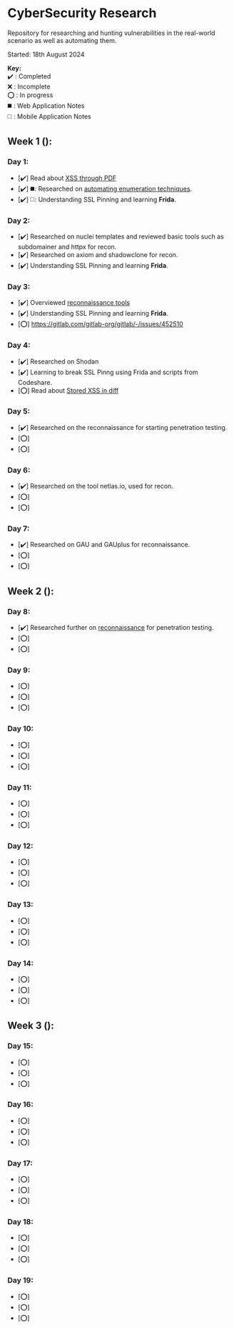 # CyberSecurity Research
Repository for researching and hunting vulnerabilities in the real-world scenario as well as automating them. 

Started: 18th August 2024

**Key:**  
   ✔️ : Completed  
   ❌ : Incomplete  
   ⭕ : In progress  
   ◼️ : Web Application Notes  
   ◻️ : Mobile Application Notes  
## Week 1 ():
### Day 1:
- [✔️] Read about [XSS through PDF](https://gitlab.com/gitlab-org/gitlab/-/issues/462748)
- [✔️] ◼️: Researched on [automating enumeration techniques](https://labs.detectify.com/ethical-hacking/hakluke-creating-the-perfect-bug-bounty-automation/).
- [✔️] ◻️: Understanding SSL Pinning and learning **Frida**.
### Day 2:
- [✔️] Researched on nuclei templates and reviewed basic tools such as subdomainer and httpx for recon.
- [✔️] Researched on axiom and shadowclone for recon.
- [✔️] Understanding SSL Pinning and learning **Frida**.
### Day 3:
- [✔️] Overviewed [reconnaissance tools](https://infosecwriteups.com/top-recon-tools-for-bug-bounty-hunters-fa655b8caf2e)
- [✔️] Understanding SSL Pinning and learning **Frida**.
- [⭕] https://gitlab.com/gitlab-org/gitlab/-/issues/452510
### Day 4:
- [✔️] Researched on Shodan
- [✔️] Learning to break SSL Pinng using Frida and scripts from Codeshare.
- [⭕] Read about [Stored XSS in diff](https://gitlab.com/gitlab-org/gitlab/-/issues/452510)
### Day 5:
- [✔️] Researched on the reconnaissance for starting penetration testing.
- [⭕]
- [⭕]
### Day 6:
- [✔️] Researched on the tool netlas.io, used for recon.
- [⭕]
- [⭕]
### Day 7:
- [✔️] Researched on GAU and GAUplus for reconnaissance.
- [⭕]
- [⭕]
## Week 2 ():
### Day 8:
- [✔️] Researched further on [reconnaissance](https://medium.com/@aamurtazin/reconnaissance-tools-for-hacking-3b7576113699) for penetration testing.
- [⭕]
- [⭕]
### Day 9:
- [⭕]
- [⭕]
- [⭕]
### Day 10:
- [⭕]
- [⭕]
- [⭕]
### Day 11:
- [⭕]
- [⭕]
- [⭕]
### Day 12:
- [⭕]
- [⭕]
- [⭕]
### Day 13:
- [⭕]
- [⭕]
- [⭕]
### Day 14:
- [⭕]
- [⭕]
- [⭕]
## Week 3 ():
### Day 15:
- [⭕]
- [⭕]
- [⭕]
### Day 16:
- [⭕]
- [⭕]
- [⭕]
### Day 17:
- [⭕]
- [⭕]
- [⭕]
### Day 18:
- [⭕]
- [⭕]
- [⭕]
### Day 19:
- [⭕]
- [⭕]
- [⭕]
